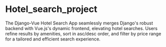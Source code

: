# Hotel_search_project
 The Django-Vue Hotel Search App seamlessly merges Django's robust backend with Vue.js's dynamic frontend, elevating hotel searches. Users refine results by amenities, sort in asc/desc order, and filter by price range for a tailored and efficient search experience.

